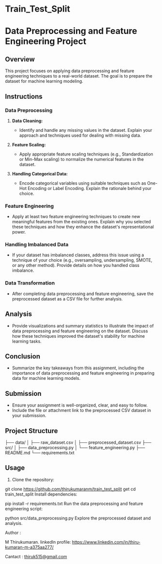 # Train_Test_Split


# Data Preprocessing and Feature Engineering Project

## Overview

This project focuses on applying data preprocessing and feature engineering techniques to a real-world dataset. The goal is to prepare the dataset for machine learning modeling.



## Instructions

### Data Preprocessing

1. **Data Cleaning:**
    - Identify and handle any missing values in the dataset. Explain your approach and techniques used for dealing with missing data.

2. **Feature Scaling:**
    - Apply appropriate feature scaling techniques (e.g., Standardization or Min-Max scaling) to normalize the numerical features in the dataset.

3. **Handling Categorical Data:**
    - Encode categorical variables using suitable techniques such as One-Hot Encoding or Label Encoding. Explain the rationale behind your choice.

### Feature Engineering

- Apply at least two feature engineering techniques to create new meaningful features from the existing ones. Explain why you selected these techniques and how they enhance the dataset's representational power.

### Handling Imbalanced Data

- If your dataset has imbalanced classes, address this issue using a technique of your choice (e.g., oversampling, undersampling, SMOTE, or any other method). Provide details on how you handled class imbalance.

### Data Transformation

- After completing data preprocessing and feature engineering, save the preprocessed dataset as a CSV file for further analysis.

## Analysis

- Provide visualizations and summary statistics to illustrate the impact of data preprocessing and feature engineering on the dataset. Discuss how these techniques improved the dataset's stability for machine learning tasks.

## Conclusion

- Summarize the key takeaways from this assignment, including the importance of data preprocessing and feature engineering in preparing data for machine learning models.

## Submission

- Ensure your assignment is well-organized, clear, and easy to follow.
- Include the file or attachment link to the preprocessed CSV dataset in your submission.

## Project Structure

├── data/
│ ├── raw_dataset.csv
│ ├── preprocessed_dataset.csv
├── src/
│ ├── data_preprocessing.py
│ └── feature_engineering.py
├── README.md
└── requirements.txt


## Usage

1. Clone the repository:

git clone https://github.com/thirukumaranm/train_test_split get
cd train_test_split
Install dependencies:


pip install -r requirements.txt
Run the data preprocessing and feature engineering script:


python src/data_preprocessing.py
Explore the preprocessed dataset and analysis.


Author :

M Thirukumaran.  linkedIn profile: https://www.linkedin.com/in/thiru-kumaran-m-a375aa277/

Cantact : thiruk515@gmail.com

